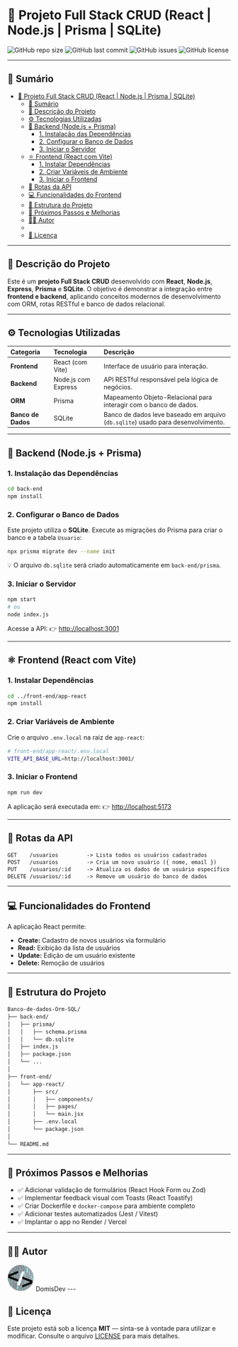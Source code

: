 
# 🚀 Projeto Full Stack CRUD (React | Node.js | Prisma | SQLite)

![GitHub repo size](https://img.shields.io/github/repo-size/Domisnnet/Banco-de-dados-Orm-SQL?style=for-the-badge)
![GitHub last commit](https://img.shields.io/github/last-commit/Domisnnet/Banco-de-dados-Orm-SQL?style=for-the-badge)
![GitHub issues](https://img.shields.io/github/issues/Domisnnet/Banco-de-dados-Orm-SQL?style=for-the-badge)
![GitHub license](https://img.shields.io/github/license/Domisnnet/Banco-de-dados-Orm-SQL?style=for-the-badge)

---

## 📖 Sumário

- [🚀 Projeto Full Stack CRUD (React | Node.js | Prisma | SQLite)](#-projeto-full-stack-crud-react--nodejs--prisma--sqlite)
  - [📖 Sumário](#-sumário)
  - [🧩 Descrição do Projeto](#-descrição-do-projeto)
  - [⚙️ Tecnologias Utilizadas](#️-tecnologias-utilizadas)
  - [🧱 Backend (Node.js + Prisma)](#-backend-nodejs--prisma)
    - [1. Instalação das Dependências](#1-instalação-das-dependências)
    - [2. Configurar o Banco de Dados](#2-configurar-o-banco-de-dados)
    - [3. Iniciar o Servidor](#3-iniciar-o-servidor)
  - [⚛️ Frontend (React com Vite)](#️-frontend-react-com-vite)
    - [1. Instalar Dependências](#1-instalar-dependências)
    - [2. Criar Variáveis de Ambiente](#2-criar-variáveis-de-ambiente)
    - [3. Iniciar o Frontend](#3-iniciar-o-frontend)
  - [📌 Rotas da API](#-rotas-da-api)
  - [💻 Funcionalidades do Frontend](#-funcionalidades-do-frontend)
  - [📂 Estrutura do Projeto](#-estrutura-do-projeto)
  - [🧠 Próximos Passos e Melhorias](#-próximos-passos-e-melhorias)
  - [👨‍💻 Autor](#-autor)
  - [](#)
  - [📝 Licença](#-licença)

---

## 🧩 Descrição do Projeto

Este é um **projeto Full Stack CRUD** desenvolvido com **React**, **Node.js**, **Express**, **Prisma** e **SQLite**.
O objetivo é demonstrar a integração entre **frontend e backend**, aplicando conceitos modernos de desenvolvimento com ORM, rotas RESTful e banco de dados relacional.

---

## ⚙️ Tecnologias Utilizadas

| Categoria          | Tecnologia          | Descrição                                                                        |
| :----------------- | :------------------ | :------------------------------------------------------------------------------- |
| **Frontend**       | React (com Vite)    | Interface de usuário para interação.                                             |
| **Backend**        | Node.js com Express | API RESTful responsável pela lógica de negócios.                                 |
| **ORM**            | Prisma              | Mapeamento Objeto-Relacional para interagir com o banco de dados.                |
| **Banco de Dados** | SQLite              | Banco de dados leve baseado em arquivo (`db.sqlite`) usado para desenvolvimento. |

---

## 🧱 Backend (Node.js + Prisma)

### 1. Instalação das Dependências

```bash
cd back-end
npm install
```

### 2. Configurar o Banco de Dados

Este projeto utiliza o **SQLite**.
Execute as migrações do Prisma para criar o banco e a tabela `Usuario`:

```bash
npx prisma migrate dev --name init
```

💡 O arquivo `db.sqlite` será criado automaticamente em `back-end/prisma`.

### 3. Iniciar o Servidor

```bash
npm start
# ou
node index.js
```

Acesse a API:
👉 [http://localhost:3001](http://localhost:3001)

---

## ⚛️ Frontend (React com Vite)

### 1. Instalar Dependências

```bash
cd ../front-end/app-react
npm install
```

### 2. Criar Variáveis de Ambiente

Crie o arquivo `.env.local` na raiz de `app-react`:

```bash
# front-end/app-react/.env.local
VITE_API_BASE_URL=http://localhost:3001/
```

### 3. Iniciar o Frontend

```bash
npm run dev
```

A aplicação será executada em:
👉 [http://localhost:5173](http://localhost:5173)

---

## 📌 Rotas da API

```text
GET    /usuarios         -> Lista todos os usuários cadastrados
POST   /usuarios         -> Cria um novo usuário ({ nome, email })
PUT    /usuarios/:id     -> Atualiza os dados de um usuário específico
DELETE /usuarios/:id     -> Remove um usuário do banco de dados
```

---

## 💻 Funcionalidades do Frontend

A aplicação React permite:

* **Create:** Cadastro de novos usuários via formulário
* **Read:** Exibição da lista de usuários
* **Update:** Edição de um usuário existente
* **Delete:** Remoção de usuários

---

## 📂 Estrutura do Projeto

```bash
Banco-de-dados-Orm-SQL/
├── back-end/
│   ├── prisma/
│   │   ├── schema.prisma
│   │   └── db.sqlite
│   ├── index.js
│   ├── package.json
│   └── ...
│
├── front-end/
│   └── app-react/
│       ├── src/
│       │   ├── components/
│       │   ├── pages/
│       │   └── main.jsx
│       ├── .env.local
│       └── package.json
│
└── README.md
```

---

## 🧠 Próximos Passos e Melhorias

* ✅ Adicionar validação de formulários (React Hook Form ou Zod)
* ✅ Implementar feedback visual com Toasts (React Toastify)
* ✅ Criar Dockerfile e `docker-compose` para ambiente completo
* ✅ Adicionar testes automatizados (Jest / Vitest)
* ✅ Implantar o app no Render / Vercel

---

## 👨‍💻 Autor

<a href="https://github.com/Domisnnet" style="text-decoration: none;">
    <img src="src/imagens/DomisDev.png" width="60px" height="60px" alt="Acessar perfil GitHub">
    DomisDev
</a>
---

## 📝 Licença

Este projeto está sob a licença **MIT** — sinta-se à vontade para utilizar e modificar.
Consulte o arquivo [LICENSE](./LICENSE) para mais detalhes.